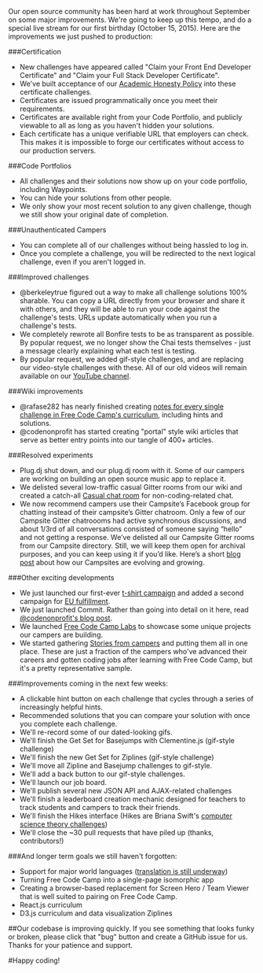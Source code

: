 Our open source community has been hard at work throughout September on some major improvements. We're going to keep up this tempo, and do a special live stream for our first birthday (October 15, 2015). Here are the improvements we just pushed to production:

###Certification
* New challenges have appeared called "Claim your Front End Developer Certificate" and "Claim your Full Stack Developer Certificate".
* We've built acceptance of our [Academic Honesty Policy](https://github.com/FreeCodeCamp/FreeCodeCamp/wiki/Academic-Honesty-Policy) into these certificate challenges.
* Certificates are issued programmatically once you meet their requirements. 
* Certificates are available right from your Code Portfolio, and publicly viewable to all as long as you haven't hidden your solutions.
* Each certificate has a unique verifiable URL that employers can check. This makes it is impossible to forge our certificates without access to our production servers.

###Code Portfolios
* All challenges and their solutions now show up on your code portfolio, including Waypoints.
* You can hide your solutions from other people.
* We only show your most recent solution to any given challenge, though we still show your original date of completion.

###Unauthenticated Campers
* You can complete all of our challenges without being hassled to log in.
* Once you complete a challenge, you will be redirected to the next logical challenge, even if you aren't logged in.

###Improved challenges
* @berkeleytrue figured out a way to make all challenge solutions 100% sharable. You can copy a URL directly from your browser and share it with others, and they will be able to run your code against the challenge's tests. URLs update automatically when you run a challenge's tests.
* We completely rewrote all Bonfire tests to be as transparent as possible. By popular request, we no longer show the Chai tests themselves - just a message clearly explaining what each test is testing.
* By popular request, we added gif-style challenges, and are replacing our video-style challenges with these. All of our old videos will remain available on our [YouTube channel](https://www.youtube.com/channel/UC8butISFwT-Wl7EV0hUK0BQ?sub_confirmation=1).

###Wiki improvements
* @rafase282 has nearly finished creating [notes for every single challenge in Free Code Camp's curriculum](https://github.com/FreeCodeCamp/FreeCodeCamp/wiki/Map), including hints and solutions.
* @codenonprofit has started creating "portal" style wiki articles that serve as better entry points into our tangle of 400+ articles.

###Resolved experiments
* Plug.dj shut down, and our plug.dj room with it. Some of our campers are working on building an open source music app to replace it.
* We delisted several low-traffic casual Gitter rooms from our wiki and created a catch-all [Casual chat room](https://gitter.im/freecodecamp/casual) for non-coding-related chat.
* We now recommend campers use their Campsite’s Facebook group for chatting instead of their campsite’s Gitter chatroom. Only a few of our Campsite Gitter chatroooms had active synchronous discussions, and about 1/3rd of all conversations consisted of someone saying “hello” and not getting a response. We’ve delisted all our Campsite Gitter rooms from our Campsite directory. Still, we will keep them open for archival purposes, and you can keep using it if you’d like. Here’s a short [blog post](http://blog.freecodecamp.com/2015/09/jump-start-your-local-campsite-with-coffee-and-code.html) about how our Campsites are evolving and growing.

###Other exciting developments
* We just launched our first-ever [t-shirt campaign](https://teespring.com/get-free-code-camp-t-shirt) and added a second campaign for [EU fulfillment](https://teespring.com/free-code-camp-shirt-eu).
* We just launched Commit. Rather than going into detail on it here, read [@codenonprofit's blog post](http://blog.freecodecamp.com/2015/10/commit-to-yourself-commit-to-nonprofit.html).
* We launched [Free Code Camp Labs](http://freecodecamp.com/labs) to showcase some unique projects our campers are building.
* We started gathering [Stories from campers](http://freecodecamp.com/stories) and putting them all in one place. These are just a fraction of the campers who've advanced their careers and gotten coding jobs after learning with Free Code Camp, but it's a pretty representative sample.

###Improvements coming in the next few weeks:
* A clickable hint button on each challenge that cycles through a series of increasingly helpful hints.
* Recommended solutions that you can compare your solution with once you complete each challenge.
* We'll re-record some of our dated-looking gifs.
* We'll finish the Get Set for Basejumps with Clementine.js (gif-style challenge)
* We'll finish the new Get Set for Ziplines (gif-style challenge)
* We'll move all Zipline and Basejump challenges to gif-style.
* We'll add a back button to our gif-style challenges.
* We'll launch our job board.
* We'll publish several new JSON API and AJAX-related challenges
* We'll finish a leaderboard creation mechanic designed for teachers to track students and campers to track their friends.
* We'll finish the Hikes interface (Hikes are Briana Swift's [computer science theory challenges](https://www.youtube.com/watch?v=q7tlgZg4Q1o&list=PLWKjhJtqVAbmfoj2Th9fvxhHIeqFO7wOy))
* We'll close the ~30 pull requests that have piled up (thanks, contributors!)

###And longer term goals we still haven't forgotten:
* Support for major world languages ([translation is still underway](https://trello.com/b/m7zhwXka/fcc-translation))
* Turning Free Code Camp into a single-page isomorphic app
* Creating a browser-based replacement for Screen Hero / Team Viewer that is well suited to pairing on Free Code Camp.
* React.js curriculum
* D3.js curriculum and data visualization Ziplines

##Our codebase is improving quickly. If you see something that looks funky or broken, please click that "bug" button and create a GitHub issue for us. Thanks for your patience and support.

#Happy coding!